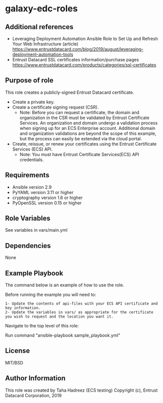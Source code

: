 galaxy-edc-roles
=====================

Additional references
---------------------
- Leveraging Deployment Automation Ansible Role to Set Up and Refresh Your Web Infrastructure (article)
https://www.entrustdatacard.com/blog/2019/august/leveraging-deployment-automation-tools 
- Entrust Datacard SSL certificates information/purchase pages
https://www.entrustdatacard.com/products/categories/ssl-certificates

Purpose of role
---------------
This role creates a publicly-signed Entrust Datacard certificate.

 - Create a private key.
 - Create a certificate signing request (CSR).
   - Note: Before you can request a certificate, the domain and organization in the CSR must be 
     validated by Entrust Certificate Services. An organization and domain undergo a validation process when signing
     up for an ECS Enterprise account. Additional domain and organization validations are beyond the scope of this example,
     but the process can easily be extended via the cloud portal.
 - Create, reissue, or renew your certificates using the Entrust Certificate Services (ECS) API.
    - Note: You must have Entrust Certificate Services(ECS) API credentials.
      
	  
Requirements
------------ 
 - Ansible version 2.9
 - PyYAML version 3.11 or higher
 - cryptography version 1.6 or higher
 - PyOpenSSL version 0.15 or higher

Role Variables
--------------

See variables in vars/main.yml


Dependencies
------------

None

Example Playbook
----------------

The command below is an example of how to use the role.

Before running the example you will need to: 

	1- Update the contents of api-files with your ECS API certificate and key information.
	2- Update the variables in vars/ as appropriate for the certificate you wish to request and the location you want it.

Navigate to the top level of this role: 
	   
Run command "ansible-playbook sample_playbook.yml"
		
		
License
-------

MIT/BSD

Author Information
------------------

This role was created by Taha Hadreez (ECS testing)
Copyright (c), Entrust Datacard Corporation, 2019
